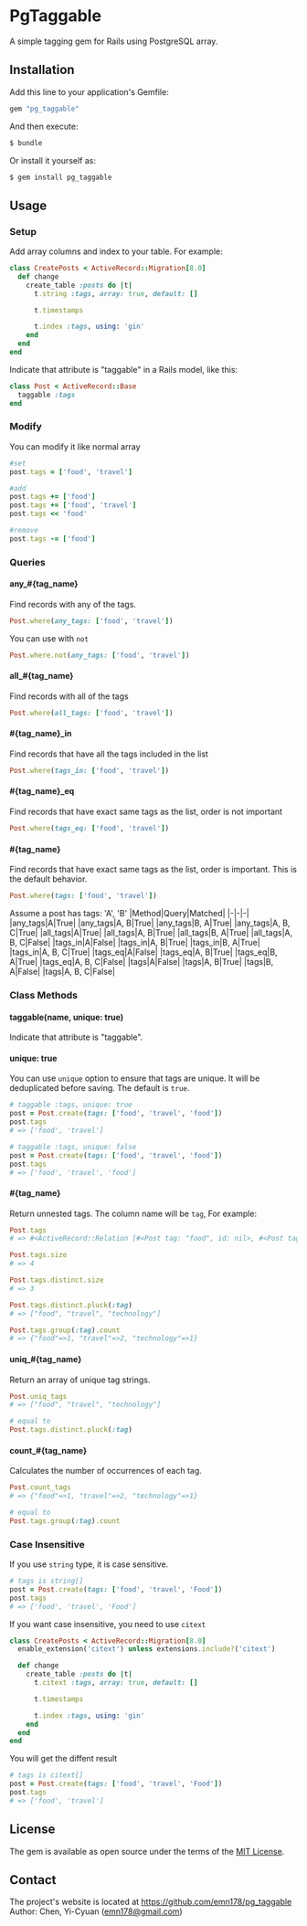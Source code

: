# PgTaggable
A simple tagging gem for Rails using PostgreSQL array.

## Installation
Add this line to your application's Gemfile:

```ruby
gem "pg_taggable"
```

And then execute:
```bash
$ bundle
```

Or install it yourself as:
```bash
$ gem install pg_taggable
```

## Usage
### Setup
Add array columns and index to your table. For example:
```Ruby
class CreatePosts < ActiveRecord::Migration[8.0]
  def change
    create_table :posts do |t|
      t.string :tags, array: true, default: []

      t.timestamps

      t.index :tags, using: 'gin'
    end
  end
end
```

Indicate that attribute is "taggable" in a Rails model, like this:
```Ruby
class Post < ActiveRecord::Base
  taggable :tags
end
```

### Modify
You can modify it like normal array
```Ruby
#set
post.tags = ['food', 'travel']

#add
post.tags += ['food']
post.tags += ['food', 'travel']
post.tags << 'food'

#remove
post.tags -= ['food']
```

### Queries
#### any_#{tag_name}
Find records with any of the tags.
```Ruby
Post.where(any_tags: ['food', 'travel'])
```

You can use with `not`
```Ruby
Post.where.not(any_tags: ['food', 'travel'])
```

#### all_#{tag_name}
Find records with all of the tags
```Ruby
Post.where(all_tags: ['food', 'travel'])
```

#### #{tag_name}_in
Find records that have all the tags included in the list
```Ruby
Post.where(tags_in: ['food', 'travel'])
```

#### #{tag_name}_eq
Find records that have exact same tags as the list, order is not important
```Ruby
Post.where(tags_eq: ['food', 'travel'])
```

#### #{tag_name}
Find records that have exact same tags as the list, order is important. This is the default behavior.
```Ruby
Post.where(tags: ['food', 'travel'])
```

Assume a post has tags: 'A', 'B'
|Method|Query|Matched|
|-|-|-|
|any_tags|A|True|
|any_tags|A, B|True|
|any_tags|B, A|True|
|any_tags|A, B, C|True|
|all_tags|A|True|
|all_tags|A, B|True|
|all_tags|B, A|True|
|all_tags|A, B, C|False|
|tags_in|A|False|
|tags_in|A, B|True|
|tags_in|B, A|True|
|tags_in|A, B, C|True|
|tags_eq|A|False|
|tags_eq|A, B|True|
|tags_eq|B, A|True|
|tags_eq|A, B, C|False|
|tags|A|False|
|tags|A, B|True|
|tags|B, A|False|
|tags|A, B, C|False|

### Class Methods
#### taggable(name, unique: true)
Indicate that attribute is "taggable".

#### unique: true
You can use `unique` option to ensure that tags are unique. It will be deduplicated before saving. The default is `true`.

```Ruby
# taggable :tags, unique: true
post = Post.create(tags: ['food', 'travel', 'food'])
post.tags
# => ['food', 'travel']

# taggable :tags, unique: false
post = Post.create(tags: ['food', 'travel', 'food'])
post.tags
# => ['food', 'travel', 'food']
```

#### #{tag_name}
Return unnested tags. The column name will be `tag`, For example:
```Ruby
Post.tags
# => #<ActiveRecord::Relation [#<Post tag: "food", id: nil>, #<Post tag: "travel", id: nil>, #<Post tag: "travel", id: nil>, #<Post tag: "technology", id: nil>]>

Post.tags.size
# => 4

Post.tags.distinct.size
# => 3

Post.tags.distinct.pluck(:tag)
# => ["food", "travel", "technology"]

Post.tags.group(:tag).count
# => {"food"=>1, "travel"=>2, "technology"=>1}
```

#### uniq_#{tag_name}
Return an array of unique tag strings.
```Ruby
Post.uniq_tags
# => ["food", "travel", "technology"]

# equal to
Post.tags.distinct.pluck(:tag)
```

#### count_#{tag_name}
Calculates the number of occurrences of each tag.
```Ruby
Post.count_tags
# => {"food"=>1, "travel"=>2, "technology"=>1}

# equal to
Post.tags.group(:tag).count
```

### Case Insensitive
If you use `string` type, it is case sensitive.
```Ruby
# tags is string[]
post = Post.create(tags: ['food', 'travel', 'Food'])
post.tags
# => ['food', 'travel', 'Food']
```

If you want case insensitive, you need to use `citext`
```Ruby
class CreatePosts < ActiveRecord::Migration[8.0]
  enable_extension('citext') unless extensions.include?('citext')

  def change
    create_table :posts do |t|
      t.citext :tags, array: true, default: []

      t.timestamps

      t.index :tags, using: 'gin'
    end
  end
end
```

You will get the diffent result
```Ruby
# tags is citext[]
post = Post.create(tags: ['food', 'travel', 'Food'])
post.tags
# => ['food', 'travel']
```

## License
The gem is available as open source under the terms of the [MIT License](https://opensource.org/licenses/MIT).

## Contact
The project's website is located at https://github.com/emn178/pg_taggable  
Author: Chen, Yi-Cyuan (emn178@gmail.com)
